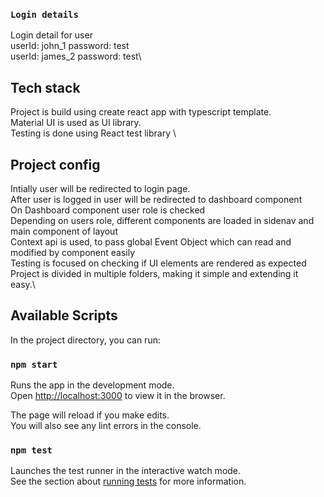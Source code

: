 ### `Login details`

Login detail for user\
userId: john_1 password: test\
userId: james_2  password: test\

## Tech stack

Project is build using create react app with typescript template. \
Material UI is used as UI library.\
Testing is done using React test library \

## Project config

Intially user will be redirected to login page.\
After user is logged in user will be redirected to dashboard component\
On Dashboard component user role is checked\
Depending on users role, different components are loaded in sidenav and main component of layout\
Context api is used, to pass global Event Object which can read and modified by component easily\
Testing is focused on checking if UI elements are rendered as expected\
Project is divided in multiple folders, making it simple and extending it easy.\


## Available Scripts

In the project directory, you can run:

### `npm start`

Runs the app in the development mode.\
Open [http://localhost:3000](http://localhost:3000) to view it in the browser.

The page will reload if you make edits.\
You will also see any lint errors in the console.

### `npm test`

Launches the test runner in the interactive watch mode.\
See the section about [running tests](https://facebook.github.io/create-react-app/docs/running-tests) for more information.
